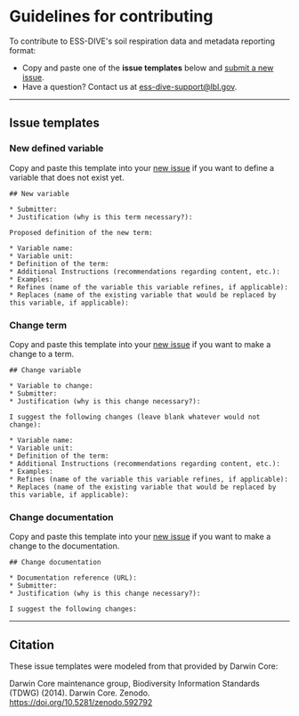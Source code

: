 # Guidelines for contributing

To contribute to ESS-DIVE's soil respiration data and metadata reporting format:

* Copy and paste one of the **issue templates** below and [submit a new issue](https://github.com/ess-dive-community/essdive-soil-respiration/issues/new).
* Have a question? Contact us at ess-dive-support@lbl.gov. 

---
## Issue templates

### New defined variable

Copy and paste this template into your [new issue](https://github.com/ess-dive-community/essdive-soil-respiration/issues/new) if you want to define a variable that does not exist yet.

```
## New variable

* Submitter:
* Justification (why is this term necessary?):

Proposed definition of the new term:

* Variable name:
* Variable unit:
* Definition of the term:
* Additional Instructions (recommendations regarding content, etc.):
* Examples: 
* Refines (name of the variable this variable refines, if applicable):
* Replaces (name of the existing variable that would be replaced by this variable, if applicable):
```

### Change term

Copy and paste this template into your [new issue](https://github.com/ess-dive-community/essdive-soil-respiration/issues/new) if you want to make a change to a term.

```
## Change variable

* Variable to change:
* Submitter:
* Justification (why is this change necessary?):

I suggest the following changes (leave blank whatever would not change):

* Variable name:
* Variable unit:
* Definition of the term:
* Additional Instructions (recommendations regarding content, etc.):
* Examples: 
* Refines (name of the variable this variable refines, if applicable):
* Replaces (name of the existing variable that would be replaced by this variable, if applicable):
```

### Change documentation

Copy and paste this template into your [new issue](https://github.com/ess-dive-community/essdive-soil-respiration/issues/new) if you want to make a change to the documentation.

```
## Change documentation

* Documentation reference (URL):
* Submitter:
* Justification (why is this change necessary?):

I suggest the following changes:

```

---
## Citation
These issue templates were modeled from that provided by Darwin Core: 

Darwin Core maintenance group, Biodiversity Information Standards (TDWG) (2014). Darwin Core. Zenodo. https://doi.org/10.5281/zenodo.592792   


